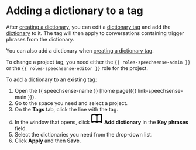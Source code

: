 # Adding a dictionary to a tag

After [creating a dictionary](create.md), you can edit a [dictionary tag](../../concepts/tags.md#dictionary-tags) and add the [dictionary](../../concepts/dictionaries.md) to it. The tag will then apply to conversations containing trigger phrases from the dictionary.

You can also add a dictionary when [creating a dictionary tag](../project/tag/create-dictionary-tag.md#new-tag).

To change a project tag, you need either the `{{ roles-speechsense-admin }}` or the `{{ roles-speechsense-editor }}` role for the project.

To add a dictionary to an existing tag:

1. Open the {{ speechsense-name }} [home page]({{ link-speechsense-main }}).
1. Go to the space you need and select a project.
1. On the **Tags** tab, click the line with the tag.
1. In the window that opens, click ![icon](../../../_assets/console-icons/book-open.svg) **Add dictionary** in the **Key phrases** field.
1. Select the dictionaries you need from the drop-down list.
1. Click **Apply** and then **Save**.
